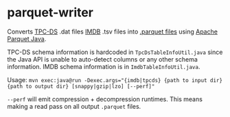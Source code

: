 # parquet-writer

Converts [TPC-DS](https://www.tpc.org/tpcds/) .dat files [IMDB](https://datasets.imdbws.com/) .tsv files into [.parquet files](https://parquet.apache.org/) using [Apache Parquet Java](https://github.com/apache/parquet-java). 

TPC-DS schema information is hardcoded in `TpcDsTableInfoUtil.java` since the Java API is unable to auto-detect columns or any other schema information. IMDB schema information is in `ImdbTableInfoUtil.java`.

Usage: `mvn exec:java@run -Dexec.args="{imdb|tpcds} {path to input dir} {path to output dir} [snappy|gzip|lzo] [--perf]"`

`--perf` will emit compression + decompression runtimes. This means making a read pass on all output `.parquet` files. 